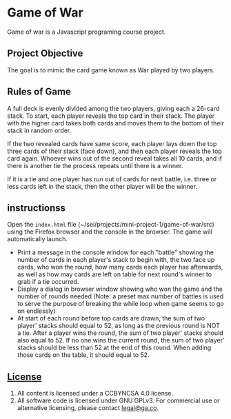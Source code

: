 
# Game of War

Game of war is a Javascript programing course project.

## Project Objective 

The goal is to mimic the card game known as War played by two players. 

## Rules of Game

A full deck is evenly divided among the two players, giving each a 26-card stack.
To start, each player reveals the top card in their stack. The player with the 
higher card takes both cards and moves them to the bottom of their stack in random
order.

If the two revealed cards have same score, each player lays down the top three 
cards of their stack (face down), and then each player reveals the top card again. 
Whoever wins out of the second reveal takes all 10 cards, and if there is another 
tie the process repeats until there is a winner.

If it is a tie and one player has run out of cards for next battle, i.e. three or less 
cards left in the stack, then the other player will be the winner. 

## instructionss

Open the `index.html` file (~/sei/projects/mini-project-1/game-of-war/src) using the
Firefox browser and the console in the browser. The game will automatically launch.

- Print a message in the console window for each "battle" showing the number of cards 
    in each player's stack to begin with, the two face up cards, who won the round, 
    how many cards each player has afterwards, as well as how may cards are left on 
    table for next round's winner to grab if a tie occurred.
- Display a dialog in browser window showing who won the game and the number of rounds
    needed (Note: a preset max number of battles is used to serve the purpose of breaking
    the while loop when game seems to go on endlessly)
- At start of each round before top cards are drawn, the sum of two player' stacks should 
    equal to 52, as long as the previous round is NOT a tie. After a player wins the round,
    the sum of two player' stacks should also equal to 52. If no one wins the current round, 
    the sum of two player' stacks should be less than 52 at the end of this round. When adding 
    those cards on the table, it should equal to 52. 

## [License](LICENSE)

1.  All content is licensed under a CC­BY­NC­SA 4.0 license.
1.  All software code is licensed under GNU GPLv3. For commercial use or
    alternative licensing, please contact legal@ga.co.
